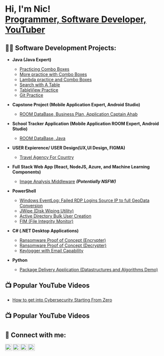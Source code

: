 <h1>Hi, I'm Nic! <br/><a href="https://github.com/joshmadakor1">Programmer, Software Developer, YouTuber</a>

<h2>👨‍💻 Software Development Projects:</h2>

- <b>Java (Java Expert)</b>
  - [Practicing Combo Boxes](https://github.com/nWallyterNator/ComboBoxPracticeandThenSome//)
  - [More practice with Combo Boxes](https://github.com/nWallyterNator/MoreComboBoxes//)
  - [Lambda practice and Combo Boxes](https://github.com/nWallyterNator/BasketballComboBoxProject//)
  - [Search with A Table](https://github.com/nWallyterNator/BaskeballProject3//)
  - [TableView Practice](https://github.com/nWallyterNator/BasketballProjectTable//)
  - [Git Practice](https://github.com/nWallyterNator/GitDemoHelp//)
  
- <b>Capstone Project (Mobile Application Expert, Android Studio)</b>
  - [ROOM DataBase, Business Plan, Application Captain Ahab](//https://github.com/nWallyterNator/Capstone//)
- <b>School Tracker Application (Mobile Application ROOM Expert, Android Studio)</b>
  - [ROOM DataBase, Java](//https://github.com/nWallyterNator/Mobile-Application-Development//)
- <b>USER Expierence/ USER Design(UX,UI Design, FIGMA)</b>
  - [Travel Agency For Country](/https://github.com/nWallyterNator/User-Expierence/)
- <b>Full Stack Web App (React, NodeJS, Azure, and Machine Learning Components)</b>
  - [Image Analysis Middleware](https://github.com/joshmadakor1/4chan-Image-Analysis-Middleware-C964) <b><i>(Potentially NSFW)</b></i>
- <b>PowerShell</b>
  - [Windows EventLog: Failed RDP Logins Source IP to full GeoData Conversion](https://github.com/joshmadakor1/Sentinel-Lab)
  - [JWipe (Disk Wiping Utility)](https://github.com/joshmadakor1/Jwipe.PowerShell)
  - [Active Directory Bulk User Creation](https://github.com/joshmadakor1/AD_PS)
  - [FIM (File Integrity Monitor)](https://github.com/joshmadakor1/PowerShell-Integrity-FIM)
- <b>C# (.NET Desktop Applications)</b>
  - [Ransomware Proof of Concept (Encrypter)](https://github.com/joshmadakor1/EncrypterPOC)
  - [Ransomware Proof of Concept (Decrypter)](https://github.com/joshmadakor1/DecrypterPOC)
  - [Keylogger with Email Capability](https://github.com/joshmadakor1/Key-Logger-With-Email)
- <b>Python</b>
  - [Package Delivery Application (Datastructures and Algorithms Demo)](https://github.com/joshmadakor1/Package-Delivery-Pathfinding-Algorithm)

<h2>📺 Popular YouTube Videos</h2>


- [How to get into Cybersecurity Starting From Zero](https://www.youtube.com/watch?v=a83ASGn_V_s)
<h2>📺 Popular YouTube Videos</h2>

<h2> 🤳 Connect with me:</h2>

[<img align="left" alt="JoshMadakor | YouTube" width="22px" src="https://cdn.jsdelivr.net/npm/simple-icons@v3/icons/youtube.svg" />][youtube]
[<img align="left" alt="JoshMadakor | Twitter" width="22px" src="https://cdn.jsdelivr.net/npm/simple-icons@v3/icons/twitter.svg" />][twitter]
[<img align="left" alt="JoshMadakor | LinkedIn" width="22px" src="https://cdn.jsdelivr.net/npm/simple-icons@v3/icons/linkedin.svg" />][linkedin]
[<img align="left" alt="JoshMadakor | Instagram" width="22px" src="https://cdn.jsdelivr.net/npm/simple-icons@v3/icons/instagram.svg" />][instagram]

[twitter]: https://twitter.com/joshmadakor
[youtube]: https://www.youtube.com/c/joshmadakor
[instagram]: https://www.instagram.com/joshmadakor/
[linkedin]: https://linkedin.com/in/joshmadakor

<!--
**joshmadakor1/joshmadakor1** is a ✨ _special_ ✨ repository because its `README.md` (this file) appears on your GitHub profile.

Here are some ideas to get you started:

- 🔭 I’m currently working on ...
- 🌱 I’m currently learning ...
- 👯 I’m looking to collaborate on ...
- 🤔 I’m looking for help with ...
- 💬 Ask me about ...
- 📫 How to reach me: ...
- 😄 Pronouns: ...
- ⚡ Fun fact: ...
-->
